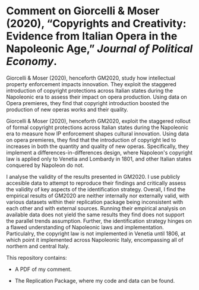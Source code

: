 # Comment on Giorcelli & Moser (2020), “Copyrights and Creativity: Evidence from Italian Opera in the Napoleonic Age,” *Journal of Political Economy*.  

Giorcelli & Moser (2020), henceforth GM2020, study how intellectual property enforcement impacts innovation. They exploit the staggered introduction of copyright protections across Italian states during the Napoleonic era to assess their impact on opera production. Using data on Opera premieres, they find that copyright introduction boosted the production of new operas works and their quality. 

Giorcelli & Moser (2020), henceforth GM2020, exploit the staggered rollout of formal copyright protections across Italian states during the Napoleonic era to measure how IP enforcement shapes cultural innovation. Using data on opera premieres, they find that the introduction of copyright led to increases in both the quantity and quality of new operas. Specifically, they implement a differences-in-differences design, where Napoleon's copyright law is applied only to Venetia and Lombardy in 1801, and other Italian states conquered by Napoleon do not.  


I analyse the validity of the results presented in GM2020. I use publicly accesible data to attempt to reproduce their findings and critically assess the validity of key aspects of the identification strategy. Overall, I find the empirical results of GM2020 are neither internally nor externally valid, with various datasets within their replication package being inconsistent with each other and with external sources. Running their empirical analysis on available data does not yield the same results they find does not support the parallel trends assumption. Further, the identification strategy hinges on a flawed understanding of Napoleonic laws and implementation. Particulalry, the copyright law is not implemented in Venetia until 1806, at which point it implemented across Napoleonic Italy, encompassing all of northern and central Italy.

This repository contains:

- A PDF of my comment.
  
- The Replication Package, where my code and data can be found.
